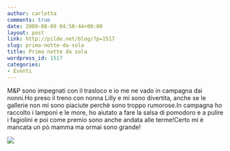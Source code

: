 ```yaml
---
author: carlotta
comments: true
date: 2009-08-09 04:50:44+00:00
layout: post
link: http://pilde.net/blog/?p=1517
slug: prima-notte-da-sola
title: Prima notte da sola
wordpress_id: 1517
categories:
- Eventi
---
```


M&P sono impegnati con il trasloco e io me ne vado in campagna dai nonni.Ho preso il treno con nonna Lilly e mi sono divertita, anche se le gallerie non mi sono piaciute perchè sono troppo rumorose.In campagna ho raccolto i lamponi e le more, ho aiutato a fare la salsa di pomodoro e a pulire i fagiolini e poi come premio sono anche andata alle terme!Certo mi è mancata un pò mamma ma ormai sono grande!

[![](http://pilde.net/blog/wp-content/uploads/2009/08/treno.jpg)](http://None)
